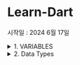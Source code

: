 # Learn-Dart
시작일 : 2024 6월 17일

<details>
<summary>1. VARIABLES</summary>

## 1.0
- 'main' 메서드가 존재해야 실행 => main 함수에서 작성한 코드가 호출되기 때문이다.
- ';'는 필수이다.(없다면 오류발생)
    ```
    void main() {
        print("Hello World");
    }
    ```

## 1.1
- 변수를 선언할 때는 `var`를 사용
- `var`는 변수의 타입을 구체화하지 않음
    - 하지만 변수를 업데이트할 시, 변수의 본래 타입과 일치해야 함
    - 변수를 선언할 때는 명시적으로 변수의 타입을 지정
    ```
    void main() {
        var SPAM = '정현서 부장';
        SPAM = 1;         //오류
        SPAM = 3.14;      //오류
        SPAM = turn ;     //오류
        SPAM = '국제윤';   //정상
    }
    ```

## 1.2 
- `dynamic` 타입인 경우, 어떤 타입으로든 지정이 가능
    ```
    void main() {
        dynamic SPAM; // 현재는 SPAM이 어떤 타입인지 모름
        if(name is String){     // SPAM이 String 타입인지 확인
  	        print('string!')
        }
    }
    ```

## 1.3
- null safety는 개발자가 null 값을 참조할 수 없도록 하는 기능
- 코드에서 null 값을 참조하면 런타임 에러가 발생
- 하지만 아래와 같이 작성이 가능
    ```dart
    {변수형}? {변수이름} = '{변수값}';
    {변수 이름} = null;
    ```

## 1.4
- `final`로 함수를 
    - js의 `const`와 비슷함
    - 초기 한 번의 설정만 가능
- `final`로 함수를 지정하면 변수를 수정할 수 없음
    ```dart
    final {값};
    final {변수형} = {값};
    ```

## 1.5
- `late`는 함수만 만들어둔 뒤, 나중에 데이터를 저장한다.
- 주로 API에 활용한다.
    ```dart
    late final (var도 가능) {변수이름};
    late final (var도 가능) {변수형} {변수이름};
    ```

## 1.6
- dart의 `const`는 js의 `const`와는 전혀 다르다.
    - `const`는 개발자가 그 값을 사전에 알고 있어야 한다.
    - `const`의 값을 사전에 모른다면 (값이 API로부터 할당되거나, 클라이언트에서 입력하는 값 등) `const`로 생성하는 것이 아닌, `var`나 `final`로 생성해야 한다.
- `const`는 `compile-time constant`를 만들어줌

## 1.7
- 지금까지 배운 내용 요약
    - `var`
        - 가장 기본적인 변수 선언문
        - 되도록이면 `var`를 사용하는 것을 권장
    - `final`
        - 재할당하지 않는 변수를 만들 때 사용
    - `dynamic`
        - `dynamic`의 변수형은 정하지 않고 사용
        - 가장 조심히 사용해야 함
        - 자주 사용하지 않는 것이 좋음
    - `const`
        - 컴파일을 할 때 개발자가 사전에 그 값을 알고 있음
        - `const`는 수정이 불가능
    - `late`
        - 나중에 변수를 초기화하기 위해 사용
</details>

<details>
<summary>2. Data Types</summary>

## 2.0
- Basic Data Types
    - 기본 데이터 타입
    - 아래 타입을 포함한 거의 대부분의 타입들이 객체로 이루어져 있다. (함수도 객체)
    - 이것이 Dart가 진정한 객체 지향 언어로 불리는 이유이다.
    - {num}은 정수와 소수 모두 될 수 있다.
        ```
            void main() {
                String name = "정현서";
                bool isPlay = true;
                int age = 19;
                double kg = 100;
                num x = 30;
                num y = 50.50;
            }
        ```
## 2.1
- Lists
    -  List를 사용하는 법
        ``` 
        void main() {
            List num = [1, 2, 3];
            var num = [1, 2, 3;
        }
        ```
    - List는 collection if를 사용할 수 있다.
        - List를 만들 때, if를 통해 true 또는 flase를 조건으로 만들 수 있다.
            ```
                void main() {
                    var condition = true;
                    var list = [
                        1, 
                        2, 
                        3,
                        if (condition) 4 // condition이 true라면 4를 입력
                        ];
                }
            ```
## 2.2
- String Interpolation
    - 변수 사용하는 방법
    - 달러 기호를 붙이고 사용할 변수를 적어주면 된다.
    - 만약 무언가를 계산하고 싶다면 ${ } 형태로 적어주면 된다.
        ```
            void main(){
                var name = "정현서";
                var age = 10;
                va greeting = "hello $name, I'm ${age + 5}";
            }
        ```

## 2.3
- Collection For
    - Dart는 조건문(if) 및 반복(for)을 사용하여 컬렉션을 구축하는 데 사용할 수 있는 컬렉션 if 및 컬렉션 for도 제공합니다.
        ```
            void main() {
                var oldSPAM = ["정현서", "국제윤"];
                var newSPAM = [
                    "안요한",
                    "최준명",
                    for (var friend in oldSPAM) "❤️ $friend"
                ];
                print(newFriends); // [tom, jon, ❤️ nico, ❤️ lynn]
            }
        ```
<details>
